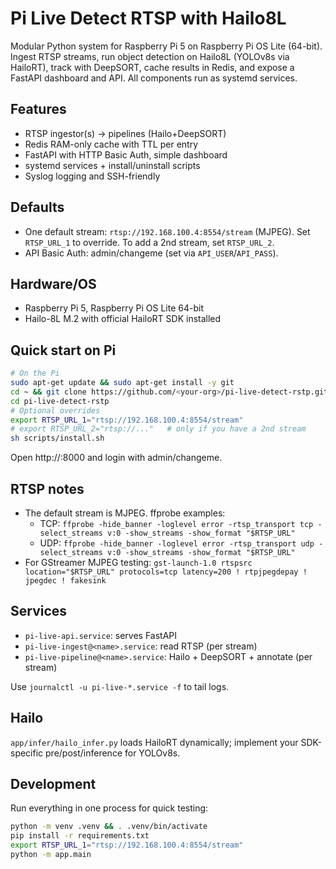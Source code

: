 # Pi Live Detect RTSP with Hailo8L

Modular Python system for Raspberry Pi 5 on Raspberry Pi OS Lite (64-bit). Ingest RTSP streams, run object detection on Hailo8L (YOLOv8s via HailoRT), track with DeepSORT, cache results in Redis, and expose a FastAPI dashboard and API. All components run as systemd services.

## Features
- RTSP ingestor(s) -> pipelines (Hailo+DeepSORT)
- Redis RAM-only cache with TTL per entry
- FastAPI with HTTP Basic Auth, simple dashboard
- systemd services + install/uninstall scripts
- Syslog logging and SSH-friendly

## Defaults
- One default stream: `rtsp://192.168.100.4:8554/stream` (MJPEG). Set `RTSP_URL_1` to override. To add a 2nd stream, set `RTSP_URL_2`.
- API Basic Auth: admin/changeme (set via `API_USER`/`API_PASS`).

## Hardware/OS
- Raspberry Pi 5, Raspberry Pi OS Lite 64-bit
- Hailo-8L M.2 with official HailoRT SDK installed

## Quick start on Pi
```sh
# On the Pi
sudo apt-get update && sudo apt-get install -y git
cd ~ && git clone https://github.com/<your-org>/pi-live-detect-rstp.git
cd pi-live-detect-rstp
# Optional overrides
export RTSP_URL_1="rtsp://192.168.100.4:8554/stream"
# export RTSP_URL_2="rtsp://..."   # only if you have a 2nd stream
sh scripts/install.sh
```

Open http://<pi-ip>:8000 and login with admin/changeme.

## RTSP notes
- The default stream is MJPEG. ffprobe examples:
  - TCP: `ffprobe -hide_banner -loglevel error -rtsp_transport tcp -select_streams v:0 -show_streams -show_format "$RTSP_URL"`
  - UDP: `ffprobe -hide_banner -loglevel error -rtsp_transport udp -select_streams v:0 -show_streams -show_format "$RTSP_URL"`
- For GStreamer MJPEG testing: `gst-launch-1.0 rtspsrc location="$RTSP_URL" protocols=tcp latency=200 ! rtpjpegdepay ! jpegdec ! fakesink`

## Services
- `pi-live-api.service`: serves FastAPI
- `pi-live-ingest@<name>.service`: read RTSP (per stream)
- `pi-live-pipeline@<name>.service`: Hailo + DeepSORT + annotate (per stream)

Use `journalctl -u pi-live-*.service -f` to tail logs.

## Hailo
`app/infer/hailo_infer.py` loads HailoRT dynamically; implement your SDK-specific pre/post/inference for YOLOv8s.

## Development
Run everything in one process for quick testing:
```sh
python -m venv .venv && . .venv/bin/activate
pip install -r requirements.txt
export RTSP_URL_1="rtsp://192.168.100.4:8554/stream"
python -m app.main
```


